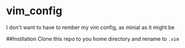 # vim_config
I don't want to have to rember my vim config, as minial as it might be

##Instilation
Clone this repo to you home directory and rename to `.vim`
